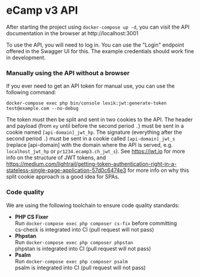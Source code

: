 # eCamp v3 API

After starting the project using `docker-compose up -d`, you can visit the API documentation in the browser at http://localhost:3001

To use the API, you will need to log in. You can use the "Login" endpoint offered in the Swagger UI for this. The example credentials should work fine in development.

### Manually using the API without a browser

If you ever need to get an API token for manual use, you can use the following command:

```
docker-compose exec php bin/console lexik:jwt:generate-token test@example.com --no-debug
```

The token must then be split and sent in two cookies to the API. The header and payload (from `ey` until before the second period `.`) must be sent in a cookie named `[api-domain]_jwt_hp`. The signature (everything after the second period `.`) must be sent in a cookie called `[api-domain]_jwt_s` (replace [api-domain] with the domain where the API is served, e.g. `localhost_jwt_hp` or `pr1234.ecamp3.ch_jwt_s`).
See https://jwt.io for more info on the structure of JWT tokens, and https://medium.com/lightrail/getting-token-authentication-right-in-a-stateless-single-page-application-57d0c6474e3 for more info on why this split cookie approach is a good idea for SPAs.

### Code quality

We are using the following toolchain to ensure code quality standards:

- **PHP CS Fixer**\
  Run `docker-compose exec php composer cs-fix` before committing\
  cs-check is integrated into CI (pull request will not pass)
- **Phpstan**\
  Run `docker-compose exec php composer phpstan`\
  phpstan is integrated into CI (pull request will not pass)
- **Psalm**\
  Run `docker-compose exec php composer psalm`\
  psalm is integrated into CI (pull request will not pass)
